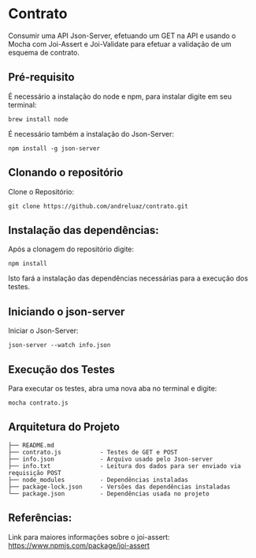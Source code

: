 # Contrato
Consumir uma API Json-Server, efetuando um GET na API e usando o Mocha com Joi-Assert e Joi-Validate para efetuar a validação de um esquema de contrato.

## Pré-requisito

É necessário a instalação do node e npm, para instalar digite em seu terminal:

```
brew install node
```

É necessário também a instalação do Json-Server:

```
npm install -g json-server
```

## Clonando o repositório

Clone o Repositório:

```
git clone https://github.com/andreluaz/contrato.git
```

## Instalação das dependências:

Após a clonagem do repositório digite:

```
npm install
```

Isto fará a instalação das dependências necessárias para a execução dos testes.

## Iniciando o json-server

Iniciar o Json-Server:

```
json-server --watch info.json
```

## Execução dos Testes

Para executar os testes, abra uma nova aba no terminal e digite:

```
mocha contrato.js
```

## Arquitetura do Projeto

```
├── README.md
├── contrato.js           - Testes de GET e POST
├── info.json             - Arquivo usado pelo Json-server
├── info.txt              - Leitura dos dados para ser enviado via requisição POST
├── node_modules          - Dependências instaladas
├── package-lock.json     - Versões das dependências instaladas
└── package.json          - Dependências usada no projeto
```

## Referências:

Link para maiores informações sobre o joi-assert: https://www.npmjs.com/package/joi-assert

